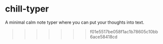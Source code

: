 # chill-typer
A minimal calm note typer where you can put your thoughts into text.
>>>>>>> f01e5517be058f1ac1b78605c10bb6ace58418cd
